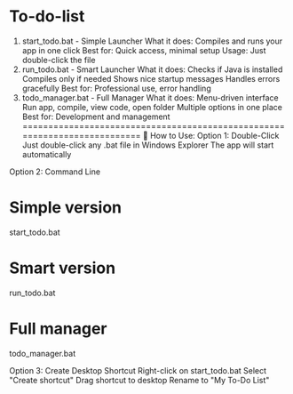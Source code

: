# To-do-list
1. start_todo.bat - Simple Launcher
What it does: Compiles and runs your app in one click
Best for: Quick access, minimal setup
Usage: Just double-click the file
2. run_todo.bat - Smart Launcher
What it does:
Checks if Java is installed
Compiles only if needed
Shows nice startup messages
Handles errors gracefully
Best for: Professional use, error handling
3. todo_manager.bat - Full Manager
What it does:
Menu-driven interface
Run app, compile, view code, open folder
Multiple options in one place
Best for: Development and management
==========================================================================
🎯 How to Use:
Option 1: Double-Click
Just double-click any .bat file in Windows Explorer
The app will start automatically

Option 2: Command Line
# Simple version
start_todo.bat

# Smart version  
run_todo.bat

# Full manager
todo_manager.bat

Option 3: Create Desktop Shortcut
Right-click on start_todo.bat
Select "Create shortcut"
Drag shortcut to desktop
Rename to "My To-Do List"
